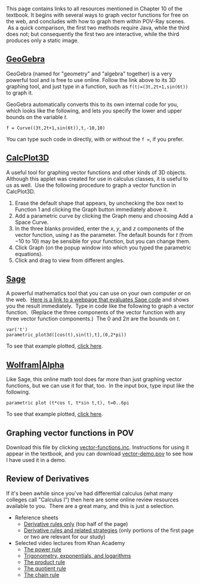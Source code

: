 
This page contains links to all resources mentioned in Chapter 10 of the
textbook. It begins with several ways to graph vector functions for free on
the web, and concludes with how to graph them within POV-Ray scenes.  As a
quick comparison, the first two methods require Java, while the third does
not; but consequently the first two are interactive, while the third
produces only a static image.

## [GeoGebra](https://www.geogebra.org/3d?lang=en)

GeoGebra (named for "geometry" and "algebra" together) is a very powerful tool
and is free to use online.  Follow the link above to its 3D graphing tool,
and just type in a function, such as `f(t)=(3t,2t+1,sin(6t))` to graph it.

GeoGebra automatically converts this to its own internal code for you, which
looks like the following, and lets you specify the lower and upper bounds on
the variable $t$.

```
f = Curve((3t,2t+1,sin(6t)),t,-10,10)
```

You can type such code in directly, with or without the `f =`, if you prefer.

## [CalcPlot3D](http://web.monroecc.edu/manila/webfiles/calcNSF/JavaCode/CalcPlot3D.htm)

A useful tool for graphing vector functions and other kinds of 3D objects.
Although this applet was created for use in calculus classes, it is useful
to us as well.  Use the following procedure to graph a vector function in
CalcPlot3D.

  1. Erase the default shape that appears, by unchecking the box next to
     Function 1 and clicking the Graph button immediately above it.
  2. Add a parametric curve by clicking the Graph menu and choosing Add a
     Space Curve.
  3. In the three blanks provided, enter the $x$, $y$, and $z$ components
     of the vector function, using $t$ as the parameter. The default bounds
     for $t$ (from $-10$ to $10$) may be sensible for your function, but you
     can change them.
  4. Click Graph (on the popup window into which you typed the parametric
     equations).
  5. Click and drag to view from different angles.

## [Sage](http://www.sagemath.org)

A powerful mathematics tool that you can use on your own computer or on the
web.  [Here is a link to a webpage that evaluates Sage
code](http://aleph.sagemath.org) and shows you the result immediately.  Type
in code like the following to graph a vector function.  (Replace the three
components of the vector function with any three vector function
components.)  The $0$ and $2\pi$ are the bounds on $t$.

```sage
var('t')
parametric_plot3d([cos(t),sin(t),t],(0,2*pi))
```

To see that example plotted, [click here](http://aleph.sagemath.org/?z=eJwrSyzSUC9R1-TlKkgsSsxNLSnKTI4vyMkvMU7RiE7OL9Yo0dQpzswDUSWxOhoGOkZaBZmamgD6qRFN&lang=sage).

## [Wolfram|Alpha](http://www.wolframalpha.com)

Like Sage, this online math tool does far more than just graphing vector
functions, but we can use it for that, too.  In the input box, type input
like the following.

```
parametric plot (t*cos t, t*sin t,t), t=0..6pi
```

To see that example plotted, [click
here](http://www.wolframalpha.com/input/?i=parametric+plot+%28t*cos+t%2C+t*sin+t%2Ct%29%2C+t%3D0..6pi).

## Graphing vector functions in POV

Download this file by clicking
[vector-functions.inc](files/vector-functions.inc). Instructions for using
it appear in the textbook, and you can download
[vector-demo.pov](files/vector-demo.pov) to see how I have used it in a
demo.

## Review of Derivatives

If it's been awhile since you've had differential calculus (what many
colleges call "Calculus I") then here are some online review resources
available to you.  There are a great many, and this is just a selection.

  * Reference sheets
      * [Derivative rules
        only](http://math.arizona.edu/~calc/Rules.pdf) (top half of the
        page)
      * [Derivative rules and related
        strategies](http://tutorial.math.lamar.edu/pdf/Calculus_Cheat_Sheet_Derivatives.pdf)
        (only portions of the first page or two are relevant for our study)
  * Selected video lectures from Khan Academy
      * [The power
        rule](https://www.khanacademy.org/math/calculus/differential-calculus/power_rule_tutorial/v/power-rule)
      * [Trigonometry, exponentials, and
        logarithms](https://www.khanacademy.org/math/calculus/differential-calculus/chain_rule/v/derivatives-of-sin-x--cos-x--tan-x--e-x-and-ln-x)
      * [The product
        rule](https://www.khanacademy.org/math/calculus/differential-calculus/product_rule/v/applying-the-product-rule-for-derivatives)
      * [The quotient
        rule](https://www.khanacademy.org/math/calculus/differential-calculus/product_rule/v/quotient-rule-for-derivative-of-tan-x)
      * [The chain
        rule](https://www.khanacademy.org/math/calculus/differential-calculus/chain_rule/v/chain-rule-definition-and-example)
